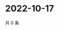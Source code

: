 # 2022-10-17

共 0 条

<!-- BEGIN WEIBO -->
<!-- 最后更新时间 Mon Oct 17 2022 11:45:26 GMT+0800 (China Standard Time) -->

<!-- END WEIBO -->
